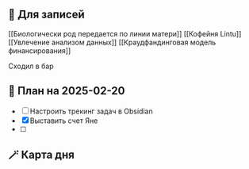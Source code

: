 ## 📒 Для записей

[[Биологически род передается по линии матери]]
[[Кофейня Lintu]]
[[Увлечение анализом данных]]
[[Краудфандинговая модель финансирования]]

Сходил в бар
## 📝 План на 2025-02-20 

- [ ] Настроить трекинг задач в Obsidian
- [x] Выставить счет Яне
- [ ] 

## 🪄 Карта дня
